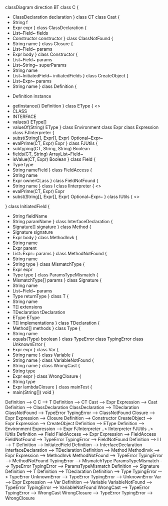 classDiagram
direction BT
class C {
  + ClassDeclaration declaration
}
class CT
class Cast {
  + String f
  + Expr expr
}
class ClassDeclaration {
  + List~Field~ fields
  + Constructor constructor
}
class ClassNotFound {
  + String name
}
class Closure {
  + List~Field~ params
  + Expr body
}
class Constructor {
  + List~Field~ params
  + List~String~ superParams
  + String name
  + List~InitiatedField~ initiatedFields
}
class CreateObject {
  + List~Expr~ params
  + String name
}
class Definition {
  - Definition instance
  + getInstance() Definition
}
class EType {
<<enumeration>>
  +  CLASS
  +  INTERFACE
  + values() EType[]
  + valueOf(String) EType
}
class Environment
class Expr
class Expression
class FJInterpreter {
  + subst(String[], Expr[], Expr) Optional~Expr~
  + evalPrime(CT, Expr) Expr
}
class FJUtils {
  + subtyping(CT, String, String) Boolean
  + fields(CT, String) ArrayList~Field~
  + isValue(CT, Expr) Boolean
}
class Field {
  + Type type
  + String nameField
}
class FieldAccess {
  + String name
  + Expr ownerCLass
}
class FieldNotFound {
  + String name
}
class I
class IInterpreter {
<<Interface>>
  + evalPrime(CT, Expr) Expr
  + subst(String[], Expr[], Expr) Optional~Expr~
}
class IUtils {
<<Interface>>

}
class InitiatedField {
  + String fieldName
  + String paramName
}
class InterfaceDeclaration {
  + Signature[] signature
}
class Method {
  + Signature signature
  + Expr body
}
class MethodInvk {
  + String name
  + Expr parent
  + List~Expr~ params
}
class MethodNotFound {
  + String name
  + String type
}
class MismatchType {
  + Expr expr
  + Type type
}
class ParamsTypeMismatch {
  + MismatchType[] params
}
class Signature {
  + String name
  + List~Field~ params
  + Type returnType
}
class T {
  + String name
  + T[] extensions
  + TDeclaration tDeclaration
  + EType EType
  + T[] implementations
}
class TDeclaration {
  + Method[] methods
}
class Type {
  + String name
  + equals(Type) boolean
}
class TypeError
class TypingError
class UnknownError {
  + Expr expr
}
class Var {
  + String name
}
class Variable {
  + String name
}
class VariableNotFound {
  + String name
}
class WrongCast {
  + String type
  + Expr expr
}
class WrongClosure {
  + String type
  + Expr lambdaClosure
}
class mainTest {
  + main(String[]) void
}

Definition  -->  C 
C  -->  T 
Definition  -->  CT 
Cast  -->  Expr 
Expression  -->  Cast 
Definition  -->  ClassDeclaration 
ClassDeclaration  -->  TDeclaration 
ClassNotFound  -->  TypeError 
TypingError  -->  ClassNotFound 
Closure  -->  Expr 
Expression  -->  Closure 
Definition  -->  Constructor 
CreateObject  -->  Expr 
Expression  -->  CreateObject 
Definition  -->  EType 
Definition  -->  Environment 
Expression  -->  Expr 
FJInterpreter  ..>  IInterpreter 
FJUtils  ..>  IUtils 
Definition  -->  Field 
FieldAccess  -->  Expr 
Expression  -->  FieldAccess 
FieldNotFound  -->  TypeError 
TypingError  -->  FieldNotFound 
Definition  -->  I 
I  -->  T 
Definition  -->  InitiatedField 
Definition  -->  InterfaceDeclaration 
InterfaceDeclaration  -->  TDeclaration 
Definition  -->  Method 
MethodInvk  -->  Expr 
Expression  -->  MethodInvk 
MethodNotFound  -->  TypeError 
TypingError  -->  MethodNotFound 
TypingError  -->  MismatchType 
ParamsTypeMismatch  -->  TypeError 
TypingError  -->  ParamsTypeMismatch 
Definition  -->  Signature 
Definition  -->  T 
Definition  -->  TDeclaration 
Definition  -->  Type 
TypingError  -->  TypeError 
UnknownError  -->  TypeError 
TypingError  -->  UnknownError 
Var  -->  Expr 
Expression  -->  Var 
Definition  -->  Variable 
VariableNotFound  -->  TypeError 
TypingError  -->  VariableNotFound 
WrongCast  -->  TypeError 
TypingError  -->  WrongCast 
WrongClosure  -->  TypeError 
TypingError  -->  WrongClosure 
